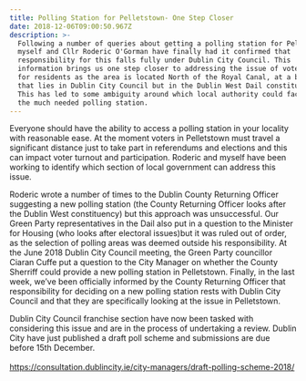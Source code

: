 ```yaml
---
title: Polling Station for Pelletstown- One Step Closer
date: 2018-12-06T09:00:50.967Z
description: >-
  Following a number of queries about getting a polling station for Pelletstown,
  myself and Cllr Roderic O'Gorman have finally had it confirmed that
  responsibility for this falls fully under Dublin City Council. This
  information brings us one step closer to addressing the issue of voter access
  for residents as the area is located North of the Royal Canal, at a boundary
  that lies in Dublin City Council but in the Dublin West Dail constituency .
  This has led to some ambiguity around which local authority could facilitate
  the much needed polling station.
---
```

Everyone should have the ability to access a polling station in your locality with reasonable ease. At the moment voters in Pelletstown must travel a significant distance just to take part in referendums and elections and this can impact voter turnout and participation. Roderic and myself have been working to identify which section of local government can address this issue.

Roderic wrote a number of times to the Dublin County Returning Officer suggesting a new polling station (the County Returning Officer looks after the Dublin West constituency) but this approach was unsuccessful. Our Green Party representatives in the Dail also put in a question to the Minister for Housing (who looks after electoral issues)but it was ruled out of order, as the selection of polling areas was deemed outside his responsibility. At the June 2018 Dublin City Council meeting, the Green Party councillor Ciaran Cuffe put a question to the City Manager on whether the County Sherriff could provide a new polling station in Pelletstown. Finally, in the last week, we’ve been officially informed by the County Returning Officer that responsibility for deciding on a new polling station rests with Dublin City Council and that they are specifically looking at the issue in Pelletstown.

Dublin City Council franchise section have now been tasked with considering this issue and are in the process of undertaking a review. Dublin City have just published a draft poll scheme and submissions are due before 15th December. \
\
<https://consultation.dublincity.ie/city-managers/draft-polling-scheme-2018/>
